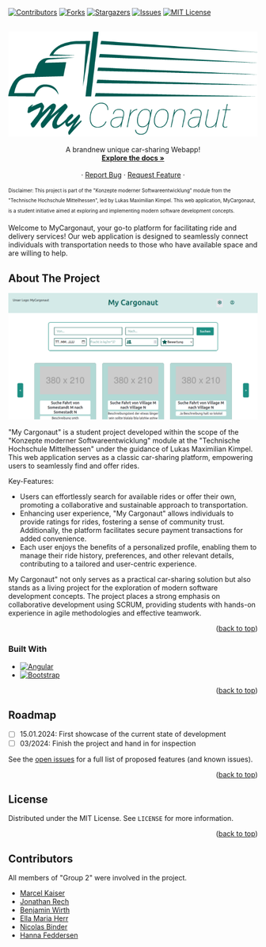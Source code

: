 [![Contributors][contributors-shield]][contributors-url]
[![Forks][forks-shield]][forks-url]
[![Stargazers][stars-shield]][stars-url]
[![Issues][issues-shield]][issues-url]
[![MIT License][license-shield]][license-url]

<!-- PROJECT LOGO -->
<br />
<div align="center">
  <a href="https://github.com/wrth1337/MyCargonaut">
    <img src="documentation/images/Logo.png" alt="Logo">
  </a>

  <p align="center">
    A brandnew unique car-sharing Webapp!
    <br />
    <a href="https://github.com/wrth1337/MyCargonaut/tree/develop/documentation"><strong>Explore the docs »</strong></a>
    <br />
    <br />
    ·
    <a href="https://github.com/othneildrew/Best-README-Template/issues">Report Bug</a>
    ·
    <a href="https://github.com/othneildrew/Best-README-Template/issues">Request Feature</a>
    ·
  </p>
</div>

<sub><sup>Disclaimer: This project is part of the "Konzepte moderner Softwareentwicklung" module from the "Technische Hochschule Mittelhessen", led by Lukas Maximilian Kimpel. This web application, MyCargonaut, is a student initiative aimed at exploring and implementing modern software development concepts.</sub></sup>

Welcome to MyCargonaut, your go-to platform for facilitating ride and delivery services! Our web application is designed to seamlessly connect individuals with transportation needs to those who have available space and are willing to help.








## About The Project

[![My Cargonaut Screen Shot][product-screenshot]](https://github.com/wrth1337/MyCargonaut)

"My Cargonaut" is a student project developed within the scope of the "Konzepte moderner Softwareentwicklung" module at the "Technische Hochschule Mittelhessen" under the guidance of Lukas Maximilian Kimpel. This web application serves as a classic car-sharing platform, empowering users to seamlessly find and offer rides.

Key-Features:
* Users can effortlessly search for available rides or offer their own, promoting a collaborative and sustainable approach to transportation.
* Enhancing user experience, "My Cargonaut" allows individuals to provide ratings for rides, fostering a sense of community trust. Additionally, the platform facilitates secure payment transactions for added convenience.
* Each user enjoys the benefits of a personalized profile, enabling them to manage their ride history, preferences, and other relevant details, contributing to a tailored and user-centric experience.

My Cargonaut" not only serves as a practical car-sharing solution but also stands as a living project for the exploration of modern software development concepts.
The project places a strong emphasis on collaborative development using SCRUM, providing students with hands-on experience in agile methodologies and effective teamwork.

<p align="right">(<a href="#readme-top">back to top</a>)</p>

### Built With
* [![Angular][Angular.io]][Angular-url]
* [![Bootstrap][Bootstrap.com]][Bootstrap-url]

<p align="right">(<a href="#readme-top">back to top</a>)</p>








## Roadmap

- [ ] 15.01.2024: First showcase of the current state of development
- [ ] 03/2024: Finish the project and hand in for inspection

See the [open issues](https://github.com/wrth1337/MyCargonaut/issues) for a full list of proposed features (and known issues).

<p align="right">(<a href="#readme-top">back to top</a>)</p>





## License

Distributed under the MIT License. See `LICENSE` for more information.

<p align="right">(<a href="#readme-top">back to top</a>)</p>





## Contributors
All members of "Group 2" were involved in the project.

* [Marcel Kaiser](https://github.com/marcel951)
* [Jonathan Rech](https://github.com/JonathanRech)
* [Benjamin Wirth](https://github.com/wrth1337)
* [Ella Maria Herr](https://github.com/3llla)
* [Nicolas Binder](https://github.com/Schniggelz)
* [Hanna Feddersen](https://github.com/hannafeddersen) 


<!-- MARKDOWN LINKS & IMAGES -->
<!-- https://www.markdownguide.org/basic-syntax/#reference-style-links -->
[contributors-shield]: https://img.shields.io/github/contributors/othneildrew/Best-README-Template.svg?style=for-the-badge
[contributors-url]: https://github.com/wrth1337/MyCargonaut/graphs/contributors
[forks-shield]: https://img.shields.io/github/forks/othneildrew/Best-README-Template.svg?style=for-the-badge
[forks-url]: https://github.com/wrth1337/MyCargonaut/network/members
[stars-shield]: https://img.shields.io/github/stars/othneildrew/Best-README-Template.svg?style=for-the-badge
[stars-url]: https://github.com/wrth1337/MyCargonaut/stargazers
[issues-shield]: https://img.shields.io/github/issues/othneildrew/Best-README-Template.svg?style=for-the-badge
[issues-url]: https://github.com/wrth1337/MyCargonaut/issues
[license-shield]: https://img.shields.io/github/license/othneildrew/Best-README-Template.svg?style=for-the-badge
[license-url]: https://github.com/wrth1337/MyCargonaut/blob/develop/LICENSE
[product-screenshot]: documentation/images/Webapp-Example.png
[Next.js]: https://img.shields.io/badge/next.js-000000?style=for-the-badge&logo=nextdotjs&logoColor=white
[Next-url]: https://nextjs.org/
[React.js]: https://img.shields.io/badge/React-20232A?style=for-the-badge&logo=react&logoColor=61DAFB
[React-url]: https://reactjs.org/
[Vue.js]: https://img.shields.io/badge/Vue.js-35495E?style=for-the-badge&logo=vuedotjs&logoColor=4FC08D
[Vue-url]: https://vuejs.org/
[Angular.io]: https://img.shields.io/badge/Angular-DD0031?style=for-the-badge&logo=angular&logoColor=white
[Angular-url]: https://angular.io/
[Svelte.dev]: https://img.shields.io/badge/Svelte-4A4A55?style=for-the-badge&logo=svelte&logoColor=FF3E00
[Svelte-url]: https://svelte.dev/
[Laravel.com]: https://img.shields.io/badge/Laravel-FF2D20?style=for-the-badge&logo=laravel&logoColor=white
[Laravel-url]: https://laravel.com
[Bootstrap.com]: https://img.shields.io/badge/Bootstrap-563D7C?style=for-the-badge&logo=bootstrap&logoColor=white
[Bootstrap-url]: https://getbootstrap.com
[JQuery.com]: https://img.shields.io/badge/jQuery-0769AD?style=for-the-badge&logo=jquery&logoColor=white
[JQuery-url]: https://jquery.com 
